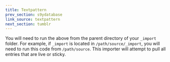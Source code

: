 ```yaml
---
title: Textpattern
prev_section: s9ydatabase
link_source: textpattern
next_section: tumblr
---
```


You will need to run the above from the parent directory of your `_import`
folder. For example, if `_import` is located in `/path/source/_import`, you will
need to run this code from `/path/source`. This importer will attempt to pull
all entries that are live or sticky.

